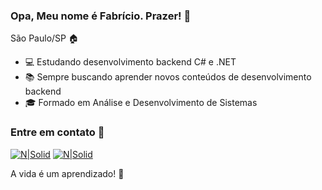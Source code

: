 ### Opa, Meu nome é Fabrício. Prazer! 👋

São Paulo/SP 🏠

- 💻 Estudando desenvolvimento backend C# e .NET
- 📚 Sempre buscando aprender novos conteúdos de desenvolvimento backend
- 🎓 Formado em Análise e Desenvolvimento de Sistemas

### Entre em contato 📇

[![N|Solid](https://img.shields.io/badge/linkedin-%230077B5.svg?&style=for-the-badge&logo=linkedin&logoColor=white)](https://www.linkedin.com/in/fabricio-pereira-6282251a6/)         [![N|Solid](https://img.shields.io/badge/Gmail-D14836?style=for-the-badge&logo=gmail&logoColor=white)](mailto:fabriciopereiradev@gmail.com)   

 A vida é um aprendizado! 👊
